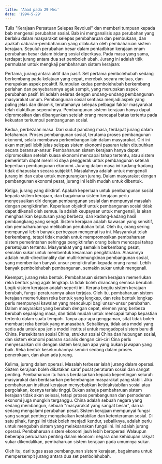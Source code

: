 ```yaml
---
title: 'Ahad pada 29 Mei'
date: '1994-5-29'
---
```


Tulis "Kerajaan Persatuan Selepas Revolusi" dan memberi tumpuan kepada bab mengenai perubahan sosial. Bab ini menganalisis apa perubahan yang berlaku dalam masyarakat selepas pembaharuan dan pembukaan, dan apakah cabaran-pembaharuan yang dilakukan oleh pembaharuan sistem kerajaan. Sepuluh perubahan besar dalam pentadbiran kerajaan enam perubahan besar dalam bidang sosial diperkaya. Pada masa yang sama, terdapat jurang antara dua set pemboleh ubah. Jurang ini adalah titik permulaan untuk mengkaji pembaharuan sistem kerajaan:

Pertama, jurang antara aktif dan pasif. Set pertama pembolehubah sedang berkembang pada kelajuan yang cepat, merebak secara meluas, dan merupakan aspek proaktif. Kumpulan kedua pembolehubah berkembang perlahan dan penyebarannya agak sempit, yang merupakan aspek perubahan pasif. Ini adalah selaras dengan undang-undang pembangunan masyarakat umum. Pembangunan sosial sentiasa menjadi aspek yang paling jelas dan dinamik, terutamanya selepas pelbagai faktor masyarakat telah diaktifkan sepenuhnya. Pembangunan sistem kerajaan hanya dapat dipromosikan dan dibangunkan setelah orang mencapai batas tertentu pada kekuatan terkumpul pembangunan sosial.

Kedua, perbezaan masa. Dari sudut pandang masa, terdapat jurang dalam kefahaman. Proses pembangunan sosial, terutama proses pembangunan ekonomi, selalu membawa perkembangan lain dalam masyarakat. Ciri ini akan menjadi lebih jelas selepas sistem ekonomi pasaran telah ditubuhkan secara beransur-ansur. Pembaharuan sistem kerajaan hanya dapat dipromosikan setelah kuasa ekonomi mencapai tahap tertentu, atau sistem pemerintah dapat memiliki daya penggerak untuk pembangunan setelah keperluan pembangunan ekonomi. Jurang dalam masa ini kadang-kadang tidak dihapuskan secara subjektif. Masalahnya adalah untuk mengenali jurang ini dan cuba untuk mengurangkan jurang. Dalam masyarakat dengan pembangunan ekonomi pesat, jurang ini lebih mudah untuk dibentuk.

Ketiga, jurang yang diiktiraf. Apakah keperluan untuk pembangunan sosial kepada sistem kerajaan, dan bagaimana sistem kerajaan perlu menyesuaikan diri dengan pembangunan sosial dan mempunyai masalah dengan pengiktirafan. Keperluan objektif untuk pembangunan sosial tidak dapat dikenali oleh semua. Ia adalah keupayaan untuk mengenali, ia akan menghasilkan keputusan yang berbeza, dan kadang-kadang hasil pembangkang yang sengit. Sistem kerajaan adalah kawasan yang sensitif, dan pembaharuannya melibatkan perubahan total. Oleh itu, orang sering mempunyai lebih banyak perbezaan mengenai isu ini. Masyarakat telah berkembang, tetapi tidak mudah untuk mempromosikan pembaharuan sistem pemerintahan sehingga pengiktirafan orang belum mencapai tahap persetujuan tertentu. Masyarakat yang semakin berkembang pesat, semakin sukar untuk membentuk kesamaan pengiktirafan. Alasannya adalah multi-directionality dan multi-kemungkinan pembangunan sosial, yang memberikan banyak unsur pengiktirafan kepada orang ramai. Lebih banyak pembolehubah pembangunan, semakin sukar untuk mengenali.

Keempat, jurang reka bentuk. Pembaharuan sistem kerajaan memerlukan reka bentuk yang agak lengkap. Ia tidak boleh dirancang semasa berubah. Logik sistem kerajaan adalah seperti ini. Kerana begitu sistem kerajaan berubah, fungsi peraturannya akan terjejas. Oleh itu, pembaharuan sistem kerajaan memerlukan reka bentuk yang lengkap, dan reka bentuk lengkap perlu mempunyai kawalan yang mencukupi bagi unsur-unsur perubahan. Dalam masyarakat yang berubah dengan cepat, elemen yang berbeza berubah sepanjang masa, dan tidak mudah untuk mencapai tahap kepastian tertentu dalam suatu tempoh. Tanpa apa-apa genggaman, sifat tidak boleh membuat reka bentuk yang munasabah. Sebaliknya, tidak ada model yang sedia ada untuk apa jenis model institusi untuk mengadopsi sistem baru di China. Persekitaran sosial China, struktur sosial China dan hubungan sosial, dan sistem ekonomi pasaran sosialis dengan ciri-ciri Cina perlu menyesuaikan diri dengan sistem kerajaan apa yang bukan jawapan yang baik. Reka bentuk keseluruhannya sendiri sedang dalam proses penerokaan, dan akan ada jurang.

Kelima, jurang dalam operasi. Masalah terbesar ialah jurang dalam operasi. Sistem kerajaan boleh dikatakan saraf pusat peraturan sosial dan sangat penting. Pembaharuan itu harus berdasarkan kepada kepentingan seluruh masyarakat dan berdasarkan perkembangan masyarakat yang stabil. Jika pembaharuan institusi kerajaan menyebabkan ketidakstabilan sosial atau pergolakan, kosnya terlalu tinggi. Bukan sahaja pembaharuan sistem kerajaan tidak akan selesai, tetapi proses pembangunan dan pemodenan ekonomi juga mungkin terganggu. China adalah sebuah negara yang sedang membangun, sebuah "masyarakat yang sangat besar", dan ia sedang mengalami perubahan pesat. Sistem kerajaan mempunyai fungsi yang sangat penting: mengekalkan kestabilan dan ketenteraman sosial. Di satu pihak, fungsi ini tidak boleh menjadi kendur, sebaliknya, adalah perlu untuk mengubah sistem yang melaksanakan fungsi ini. Ini adalah jurang operasi. Pembaharuan sistem ekonomi jauh lebih beroperasi Walaupun beberapa perubahan penting dalam ekonomi negara dan kehidupan rakyat sukar dikendalikan, pembaharuan sistem kerajaan pada umumnya sukar.

Oleh itu, dari tugas asas pembangunan sistem kerajaan, bagaimana untuk mempersempit jurang antara dua set pembolehubah.

